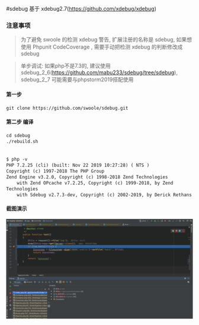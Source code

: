 
#sdebug
基于 xdebug2.7(https://github.com/xdebug/xdebug)

### 注意事项
>为了避免 swoole 的检测 xdebug 警告, 扩展注册的名称是 sdebug, 如果想使用 Phpunit CodeCoverage , 需要手动把检测 xdebug 的判断修改成 sdebug

>单步调试: 如果php不是7.3的, 建议使用 sdebug_2_6(https://github.com/mabu233/sdebug/tree/sdebug), sdebug_2_7 可能需要与phpstorm2019搭配使用


#### 第一步
```shell
git clone https://github.com/swoole/sdebug.git
```
#### 第二步 编译
```shell
cd sdebug
./rebuild.sh


$ php -v
PHP 7.2.25 (cli) (built: Nov 22 2019 10:27:28) ( NTS )
Copyright (c) 1997-2018 The PHP Group
Zend Engine v3.2.0, Copyright (c) 1998-2018 Zend Technologies
    with Zend OPcache v7.2.25, Copyright (c) 1999-2018, by Zend Technologies
    with Sdebug v2.7.3-dev, Copyright (c) 2002-2019, by Derick Rethans
```

#### 截图演示
![](/assets/WX20200206-134340@2x.png)